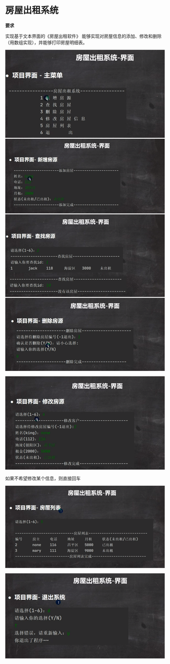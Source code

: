 # 房屋出租系统

**要求**

实现基于文本界面的《房屋出租软件》
能够实现对房屋信息的添加、修改和删除（用数组实现），并能够打印房屋明细表。

<img src="https://raw.githubusercontent.com/feiguang414/blogImage/main/image/202401291922220.png"  />



<img src="https://raw.githubusercontent.com/feiguang414/blogImage/main/image/202401291923957.png"  />

<img src="https://raw.githubusercontent.com/feiguang414/blogImage/main/image/202401291923510.png"  />

<img src="https://raw.githubusercontent.com/feiguang414/blogImage/main/image/202401291924108.png"  />

![](https://raw.githubusercontent.com/feiguang414/blogImage/main/image/202401291925794.png)

如果不希望修改某个信息，则直接回车

![](https://raw.githubusercontent.com/feiguang414/blogImage/main/image/202401291930240.png)

![](https://raw.githubusercontent.com/feiguang414/blogImage/main/image/202401291930223.png)

